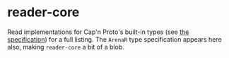 reader-core
===========

Read implementations for Cap'n Proto's built-in types (see [the specification](
https://capnproto.org/language.html#built-in-types)) for a full listing.
The `ArenaR` type specification appears here also, making `reader-core` a bit of
a blob.
